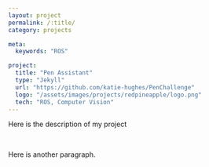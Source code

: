 ```yaml
---
layout: project
permalink: /:title/
category: projects

meta:
  keywords: "ROS"

project:
  title: "Pen Assistant"
  type: "Jekyll"
  url: "https://github.com/katie-hughes/PenChallenge"
  logo: "/assets/images/projects/redpineapple/logo.png"
  tech: "ROS, Computer Vision"
---
```





<p>Here is the description of my project</p> 

<br>

<p>Here is another paragraph.</p>
<br>


<br><br>

